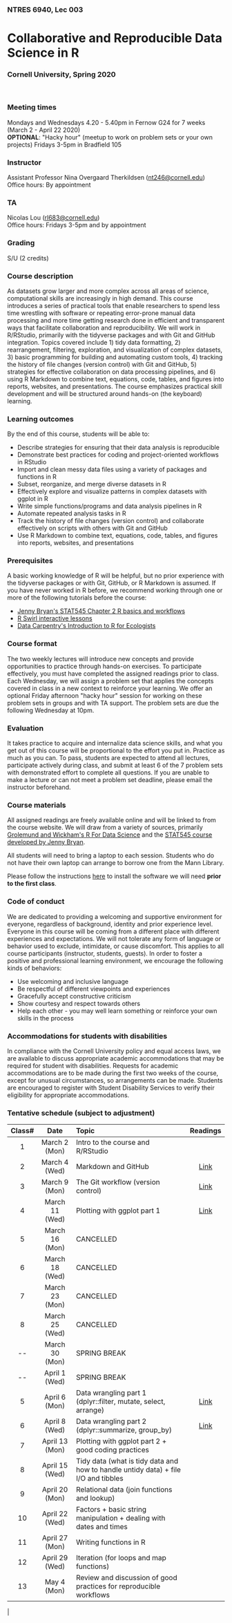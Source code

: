 ### NTRES 6940, Lec 003

# Collaborative and Reproducible Data Science in R

### Cornell University, Spring 2020

<br>

### Meeting times

Mondays and Wednesdays 4.20 - 5.40pm in Fernow G24 for 7 weeks (March 2 - April 22 2020)\
**OPTIONAL**: "Hacky hour" (meetup to work on problem sets or your own projects) Fridays 3-5pm in Bradfield 105

### Instructor

Assistant Professor Nina Overgaard Therkildsen (nt246@cornell.edu)\
Office hours: By appointment

### TA

Nicolas Lou (rl683@cornell.edu)\
Office hours: Fridays 3-5pm and by appointment

### Grading

S/U (2 credits)

### Course description

As datasets grow larger and more complex across all areas of science, computational skills are increasingly in high demand. This course introduces a series of practical tools that enable researchers to spend less time wrestling with software or repeating error-prone manual data processing and more time getting research done in efficient and transparent ways that facilitate collaboration and reproducibility. We will work in R/RStudio, primarily with the tidyverse packages and with Git and GitHub integration. Topics covered include 1) tidy data formatting, 2) rearrangement, filtering, exploration, and visualization of complex datasets, 3) basic programming for building and automating custom tools, 4) tracking the history of file changes (version control) with Git and GitHub, 5) strategies for effective collaboration on data processing pipelines, and 6) using R Markdown to combine text, equations, code, tables, and figures into reports, websites, and presentations. The course emphasizes practical skill development and will be structured around hands-on (the keyboard) learning.

### Learning outcomes

By the end of this course, students will be able to:

* Describe strategies for ensuring that their data analysis is reproducible
* Demonstrate best practices for coding and project-oriented workflows in RStudio
* Import and clean messy data files using a variety of packages and functions in R 
* Subset, reorganize, and merge diverse datasets in R
* Effectively explore and visualize patterns in complex datasets with ggplot in R
* Write simple functions/programs and data analysis pipelines in R
* Automate repeated analysis tasks in R
* Track the history of file changes (version control) and collaborate effectively on scripts with others with Git and GitHub
* Use R Markdown to combine text, equations, code, tables, and figures into reports, websites, and presentations


### Prerequisites
A basic working knowledge of R will be helpful, but no prior experience with the tidyverse packages or with Git, GitHub, or R Markdown is assumed. If you have never worked in R before, we recommend working through one or more of the following tutorials before the course: 

+ [Jenny Bryan's STAT545 Chapter 2 R basics and workflows](https://stat545.com/r-basics.html)
+ [R Swirl interactive lessons](https://swirlstats.com/)
+ [Data Carpentry's Introduction to R for Ecologists](https://datacarpentry.org/R-ecology-lesson/)


### Course format
The two weekly lectures will introduce new concepts and provide opportunities to practice through hands-on exercises. To participate effectively, you must have completed the assigned readings prior to class. Each Wednesday, we will assign a problem set that applies the concepts covered in class in a new context to reinforce your learning. We offer an optional Friday afternoon "hacky hour" session for working on these problem sets in groups and with TA support. The problem sets are due the following Wednesday at 10pm. 


### Evaluation
It takes practice to acquire and internalize data science skills, and what you get out of this course will be proportional to the effort you put in. Practice as much as you can. To pass, students are expected to attend all lectures, participate actively during class, and submit at least 6 of the 7 problem sets with demonstrated effort to complete all questions. If you are unable to make a lecture or can not meet a problem set deadline, please email the instructor beforehand.  


### Course materials
All assigned readings are freely available online and will be linked to from the course website. We will draw from a variety of sources, primarily [Grolemund and Wickham's R For Data Science](https://r4ds.had.co.nz/) and the [STAT545 course developed by Jenny Bryan](https://stat545.com/).  

All students will need to bring a laptop to each session. Students who do not have their own laptop can arrange to borrow one from the Mann Library.

Please follow the instructions [here](https://github.com/nt246/NTRES6940-data-science/blob/master/misc/installation_guide.md) to install the software we will need **prior to the first class**.


### Code of conduct
We are dedicated to providing a welcoming and supportive environment for everyone, regardless of background, identity and prior experience level. Everyone in this course will be coming from a different place with different experiences and expectations. We will not tolerate any form of language or behavior used to exclude, intimidate, or cause discomfort. This applies to all course participants (instructor, students, guests). In order to foster a positive and professional learning environment, we encourage the following kinds of behaviors:

* Use welcoming and inclusive language
* Be respectful of different viewpoints and experiences
* Gracefully accept constructive criticism
* Show courtesy and respect towards others
* Help each other - you may well learn something or reinforce your own skills in the process



### Accommodations for students with disabilities
In compliance with the Cornell University policy and equal access laws, we are available to discuss appropriate academic accommodations that may be required for student with disabilities. Requests for academic accommodations are to be made during the first two weeks of the course, except for unusual circumstances, so arrangements can be made. Students are encouraged to register with Student Disability Services to verify their eligibility for appropriate accommodations.

### Tentative schedule (subject to adjustment)


Class#  |  Date |  Topic  | Readings |
| :--: | :----: |:-- | :--:|
1  |  March 2 (Mon)  |  Intro to the course and R/RStudio  |  
2  |  March 4 (Wed)  |  Markdown and GitHub  | [Link](https://github.com/nt246/NTRES6940-data-science/blob/master/lecture_notes/lesson2-rmarkdown-github.md) |
3  |  March 9 (Mon)  |  The Git workflow (version control)  | [Link](https://github.com/nt246/NTRES6940-data-science/blob/master/lecture_notes/lesson3-version-control.md)  |
4  |  March 11 (Wed)   |  Plotting with ggplot part 1  | [Link](https://github.com/nt246/NTRES6940-data-science/blob/master/lecture_notes/lesson4-ggplot-part1.md) |
5  |  March 16 (Mon)  |  CANCELLED |
6  |  March 18 (Wed)  |  CANCELLED |
7  |  March 23 (Mon)  |  CANCELLED |
8  |  March 25 (Wed)  |  CANCELLED |
-- |  March 30 (Mon)  |  SPRING BREAK  |
-- |  April 1 (Wed)  |  SPRING BREAK  |
5 |  April 6 (Mon)  |  Data wrangling part 1 (dplyr::filter, mutate, select, arrange)  | [Link](https://github.com/nt246/NTRES6940-data-science/blob/master/lecture_notes/lesson5-data-wrangling1.md) |
6  |  April 8 (Wed)  |  Data wrangling part 2 (dplyr::summarize, group_by)  | [Link](https://github.com/nt246/NTRES6940-data-science/blob/master/lecture_notes/lesson6-data-wrangling2.md) |
7  |  April 13 (Mon)  |  Plotting with ggplot part 2 + good coding practices  |
8  |  April 15 (Wed)  |  Tidy data (what is tidy data and how to handle untidy data) + file I/O and tibbles  |
9  |  April 20 (Mon)  |  Relational data (join functions and lookup)  |
10  |  April 22 (Wed)  |  Factors + basic string manipulation + dealing with dates and times  |
11  | April 27 (Mon)  |  Writing functions in R   |
12  | April 29 (Wed)  |  Iteration (for loops and map functions)  |
13  |  May 4 (Mon)  |  Review and discussion of good practices for reproducible workflows  |
  |
